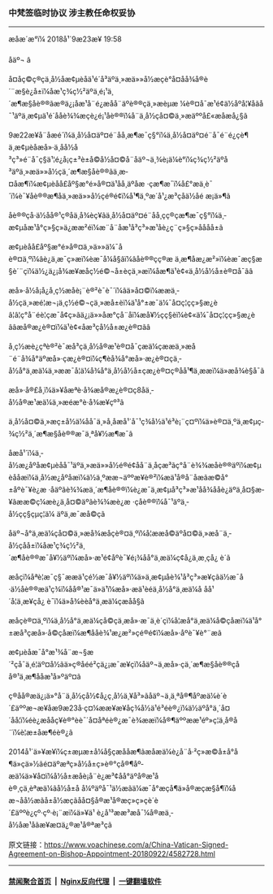 ### 中梵签临时协议 涉主教任命权妥协
------------------------

<div class="published">
 <span class="date" title="ä¸­å½æ¶é´">
  <time datetime="2018-09-23T19:58:00+08:00">
   æåæ´æ°ï¼ 2018å¹´9æ23æ¥ 19:58
  </time>
 </span>
</div>
<br/>
<div class="wsw">
 <span class="dateline">
  åäº¬ â
 </span>
 <p>
  å¤åç©ç®çä¸­å½åæ¢µèåä¹é´å³äºä¸»æä»»å½æçè°å¤åå¾å®è´¨æ§è¿å±ï¼åæ¹ç­¾ç½²äºä¸é¡¹ä¸´æ¶æ§åè®®ãæ®ä¿¡åæ¹å¨é¿æå­å¨äºè®®çä¸»æèµæ ¼è®¤å¯æ¹é¢ä½åºå¦¥åãå¯¹äºä¸­æ¢µä¹é´ååè¾¾æçè¿é¡¹åè®®ï¼å¨ä¸­å½çå¤©ä¸»æäººå£«æåæå¿§ã
 </p>
 <div class="wsw__embed">
 </div>
 <p>
  9æ22æ¥å¨å­æé´ï¼ä¸­å½å¤äº¤é¨åå¸æ¶æ¯ç§°ï¼ä¸­å½å¤äº¤é¨å¯é¨é¿çè¶ä¸æ¢µèåæå»·ä¸åå½å³ç³»é¨å¯ç§ä¹¦é¿å¡ç±³è±å©å½å¤©å¨åäº¬ä¸¾è¡ä¼è°ï¼ç­¾ç½²äºå³äºä¸»æä»»å½çä¸´æ¶æ§åè®®ãä¸æ­¤åæ¶ï¼æ¢µèåå£åº§æ°é»å®¤ä¹åå¸äºåæ ·çæ¶æ¯ï¼å£°æä¸­è¯´ï¼è¯¥åè®®æ¶åä¸»æä»»å½çé®é¢ï¼å¹¶ä¸ºæ´å¹¿æ³çåä½åé æ¡ä»¶ã
 </p>
 <p>
  åè®®çå·ä½åå®¹ç®åä¸å¾èç¥ãä¸­å½å¤äº¤é¨åå¸çç®ç­æ¶æ¯ç§°ï¼ä¸­æ¢µåæ¹å°ç»§ç»­ä¿ææ²éï¼æ¨å¨åæ¹å³ç³»æ¹åè¿ç¨ç»§ç»­åååå±ã
 </p>
 <p>
  æ¢µèåå£åº§æ°é»å®¤ä¸»ä»»ä¼¯åè®¤ä¸ºï¼âè¿ä¸æ¯ç»æï¼èæ¯å¼å§âï¼âåè®®çç®æ ä¸æ¶åæ¿æ²»ï¼èæ¯æç§æ§è´¨çï¼ä½¿ä¿¡å¾æ¥æåç½é©¬å±èçä¸»æï¼åæ¶ä¹è¢«ä¸­å½å½å±è®¤å¯ãâ
 </p>
 <p>
  æå»·å½å¡å¿å¸ç½æåè¡¨è®²è¯è¯´ï¼âä»å¤©ï¼ææä¸­å½çä¸»æé¦æ¬¡ä¸ç½é©¬çä¸»æå±èï¼ä¹å°±æ¯ä¼¯å¤ç¦çç»§æ¿èâ¦â¦ç°å¨éè¦çæ¯å¢ç»ãä¿¡ä»»åæ°çå¨åï¼æå¥½çç§èï¼è¢«ä¼¯å¤ç¦çç»§æ¿èââæå®æ¿è®¤ï¼ä¹è¢«åæ³çå½å±æ¿è®¤ãâ
 </p>
 <p>
  å¸ç½æè¿çªè®²è¯æå³çä¸­å½å®æ¹è®¤å¯çæä¼çææä¸»æå¨é¨å¾å°äºæå»·çæ¿è®¤ï¼ç¶èå¾å°æå»·æ¿è®¤çä¸­å½å°ä¸æä¼ä¸»ææ¯å¦ä¼å¾å°ä¸­å½å½å±çæ¿è®¤ç®åå¹¶ä¸ææï¼ä»æå¾è§å¯ã
 </p>
 <p>
  æå»·å®£å¸ï¼ä»¥åæªè·å¾æå®æ¿è®¤ç8åä¸­å½å®æ¹æä¼ä¸»æéæ°è·å¾æ¥çº³ã
 </p>
 <p>
  ä¸­å½å¤©ä¸»æç±å½ä¼åå¯ä¸»å¸­åæå¹´å¯¹ç¾å½ä¹é³è¡¨ç¤ºï¼ä»è®¤ä¸ºä¸­æ¢µç­¾ç½²ä¸´æ¶æ§åè®®æ¯ä¸ªå¥½æ¶æ¯ã
 </p>
 <p>
  åæå¹´ï¼ä¸­å½æ¿åºåæ¢µèåå¯¹äºä¸»æä»»å½é®é¢å­å¨ä¸åçæ³ãç°å¨è¾¾æåè®®äºï¼æ¢µèååæï¼ä¸­å½æ¿åºåæï¼ä½ä¸ºææ¬äººæ¥è®²ï¼æä¹å®å¨åæãæ©å°±åºè¯¥è¿æ ·åäºãè¾¾æä¸´æ¶åè®®ï¼è¿æ¯ä¸­æ¢µå³ç³»æ¹åå¾ååè¿äºä¸å¤§æ­¥ãææ©ç¼æè¿ä¸å¤©äºãè¾¾æè¿æ ·çåè®®ï¼å¯¹äºä¸­å½çç§çµç¦ä¼ äºä¸æ¯æå©çã
 </p>
 <p>
  åäº¬å°ä¸æä¼çå¤©ä¸»æå¾æåçè®¤ä¸ºï¼å¦ææå©äºå¤©ä¸»æå¨ä¸­å½çåå±ï¼åæ¹ç­¾ç½²ä¸´æ¶åè®®æ¯å¥½äºï¼æå»·æ¹é¢åºè¯¥é¡¾åå°ä¸æä¼ç¢å¿ä¸æ¸çå¿ è´ã
 </p>
 <p>
  æåçï¼åªè¦æ¯ç§¯ææä¹çé½æ¯å¥½äºï¼ä»ä¸­æ¢µåè¾¹å³ç³»æ¥çãä½æ¯å·ä½åè®®æä¹ç­¾ï¼åå®¹æ¯ä»ä¹ï¼æå»·æä¹èéä¸­å½å°ä¸æä¼å åå¹´å¦ä¸æ¥çå¿ è¯ï¼ä»å¾èèå°ä¸æä¼çæåå§ã
 </p>
 <p>
  æåçè®¤ä¸ºï¼ä¸­å½å°ä¸æä¼çå©çä¸æå»·æ¯ä¸è´çï¼å¦æå°ä¸æä¼å©çåæï¼ä¹å°±æå³çæå»·å©çåæï¼æ¶ååè¾¹æ¿æ²»çé®é¢ï¼æå»·åºè¯¥è°¨æã
 </p>
 <p>
  æ¢µèåæ¯å°æ¹¾å¨æ¬§æ´²çå¯ä¸é¦äº¤å½ãä»ç®åéé²çä¿¡æ¯æ¥çï¼åäº¬ä¸æå»·çä¸´æ¶æ§åè®®çåå®¹ä¸æ¶ååæ¹å»ºäº¤ã
 </p>
 <p>
  ç®åå®æä¿¡ä»°å¨ä¸­å½çå½¢å¿ç¸å½ä¸¥å³»ãåäº¬ä¸ä¸ªå®¶åº­æä¼è´è´£äººæ¬æ¥åæ9æ23å·ç¤¼ææ¥æ¥åç¾å½ä¹é³éè®¿ï¼ä½äºå°ä¸´å¤´åå¦ï¼éè¿æååç¥è®°èè¯´å¤åªéè®¿æ¯è¾ææï¼å®¶äººææ¹éº»ç¦ä¸å®å¨ï¼è¦æ±åæ¶éè®¿ã
 </p>
 <p>
  2014å¹´ä»¥æ¥ï¼ç±æµæ±å¼å§çæåå­æ¶ãæåæä¼è¿å¨å·²ç»æ©å±å°å¶ä»çä»½ãé¤äºæªç»å½å±ç»è®°çå®¶åº­æä¼ä»¥å¤ï¼å½å±æåè¡å¨è¿æ³¢åå°äºå®æ¹åè®¸çä¸èªæä¼ãå½å±å å¼ºäºå¯¹ä½æãä¼æ¯å°æç­å¶ä»å®æçæ§å¶ï¼åæ¬åå½æãå±å½æ­ç­ãåå¤§å®æ¹å®æç»ç»çè´è´£äººè¿çº·çº·è¡¨æï¼ä»¥ä¹ è¿å¹³ææ³æå¯¼å®æä¸­å½åæ¹åãæ¥æ¤ä¿®æ¹å®ªæ³ç­ã
 </p>
</div>

原文链接：https://www.voachinese.com/a/China-Vatican-Signed-Agreement-on-Bishop-Appointment-20180922/4582728.html


------------------------
#### [禁闻聚合首页](https://github.com/gfw-breaker/banned-news/blob/master/README.md) &nbsp;|&nbsp; [Nginx反向代理](https://github.com/gfw-breaker/open-proxy/blob/master/README.md) &nbsp;|&nbsp;  [一键翻墙软件](https://github.com/gfw-breaker/nogfw/blob/master/README.md)